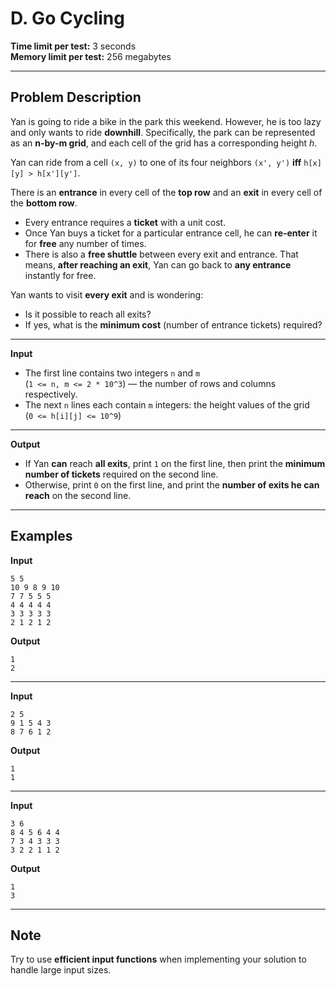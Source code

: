 # D. Go Cycling

**Time limit per test:** 3 seconds  
**Memory limit per test:** 256 megabytes

---

## Problem Description

Yan is going to ride a bike in the park this weekend. However, he is too lazy and only wants to ride **downhill**. Specifically, the park can be represented as an **n-by-m grid**, and each cell of the grid has a corresponding height *h*.  

Yan can ride from a cell `(x, y)` to one of its four neighbors `(x', y')` **iff** `h[x][y] > h[x'][y']`.


There is an **entrance** in every cell of the **top row** and an **exit** in every cell of the **bottom row**.  

- Every entrance requires a **ticket** with a unit cost.  
- Once Yan buys a ticket for a particular entrance cell, he can **re-enter** it for **free** any number of times.  
- There is also a **free shuttle** between every exit and entrance. That means, **after reaching an exit**, Yan can go back to **any entrance** instantly for free.

Yan wants to visit **every exit** and is wondering:

- Is it possible to reach all exits?  
- If yes, what is the **minimum cost** (number of entrance tickets) required?

---

**Input**

- The first line contains two integers `n` and `m`  
  (`1 <= n, m <= 2 * 10^3`) — the number of rows and columns respectively.  
- The next `n` lines each contain `m` integers: the height values of the grid  
  (`0 <= h[i][j] <= 10^9`)


---

**Output**

- If Yan **can** reach **all exits**, print `1` on the first line, then print the **minimum number of tickets** required on the second line.
- Otherwise, print `0` on the first line, and print the **number of exits he can reach** on the second line.

---

## Examples

**Input**
```
5 5
10 9 8 9 10
7 7 5 5 5
4 4 4 4 4
3 3 3 3 3
2 1 2 1 2
```

**Output**
```
1
2
```

---

**Input**
```
2 5
9 1 5 4 3
8 7 6 1 2
```

**Output**
```
1
1
```

---

**Input**
```
3 6
8 4 5 6 4 4
7 3 4 3 3 3
3 2 2 1 1 2
```

**Output**
```
1
3
```

---

## Note

Try to use **efficient input functions** when implementing your solution to handle large input sizes.
